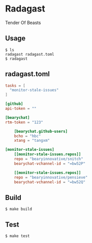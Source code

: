 # Radagast

Tender Of Beasts

## Usage

```
$ ls
radagast radagast.toml
$ radagast
```

## radagast.toml

```toml
tasks = [
  "monitor-stale-issues"
]

[github]
api-token = ""

[bearychat]
rtm-token = "123"

    [bearychat.github-users]
    bcho = "hbc"
    xtang = "tangxm"

[monitor-stale-issues]
    [[monitor-stale-issues.repos]]
    repo = "bearyinnovative/snitch"
    bearychat-vchannel-id = "=bw52P"

    [[monitor-stale-issues.repos]]
    repo = "bearyinnovative/pensieve"
    bearychat-vchannel-id = "=bw52Q"
```

## Build

```
$ make build
```

## Test

```
$ make test
```
